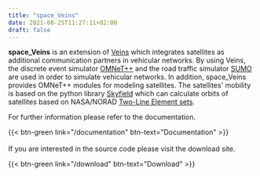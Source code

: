 ```yaml
---
title: "space_Veins"
date: 2021-08-25T11:27:11+02:00
draft: false
---
```


**space_Veins** is an extension of [Veins](https://veins.car2x.org) which integrates satellites as additional communication partners in vehicular networks.
By using Veins, the discrete event simulator [OMNeT++](https://omnetpp.org) and the road traffic simulator [SUMO](https://www.eclipse.org/sumo) are used in order to simulate vehicular networks.
In addition, space_Veins provides OMNeT++ modules for modeling satellites.
The satellites' mobility is based on the python library [Skyfield](https://rhodesmill.org/skyfield/) which can calculate orbits of satellites based on NASA/NORAD [Two-Line Element sets](https://www.celestrak.com/NORAD/elements/).  

For further information please refer to the documentation.<br>

{{< btn-green link="/documentation" btn-text="Documentation" >}}
<br><br>
If you are interested in the source code please visit the download site.<br>

{{< btn-green link="/download" btn-text="Download" >}}
